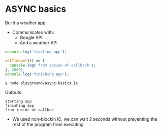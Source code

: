 # ASYNC basics
Build a weather app
* Communicates with:
    - Google API
    - And a weather API

```js
console.log('starting app');

setTimeout(() => {
  console.log('from inside of callback');
}, 2000);
console.log('finishing app');
```

`$ node playground/async-basics.js`

Outputs:

```
starting app
finishing app
from inside of callbac
```

* We used non-blockin IO, we can wait 2 seconds without preventing the rest of the program from executing
